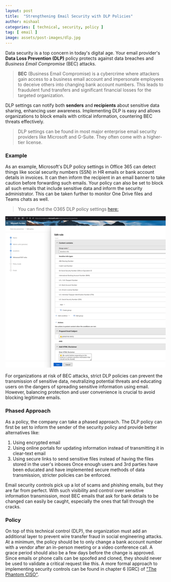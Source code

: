 ```yaml
---
layout: post
title:  "Strengthening Email Security with DLP Policies"
author: mishaal
categories: [ technical, security, policy ]
tag: [ email ]
image: assets/post-images/dlp.jpg
---
```


Data security is a top concern in today's digital age. Your email provider's **Data Loss Prevention (DLP)** policy protects against data breaches and *Business Email Compromise* (BEC) attacks.

>**BEC** (Business Email Compromise) is a cybercrime where attackers gain access to a business email account and impersonate employees to deceive others into changing bank account numbers. This leads to fraudulent fund transfers and significant financial losses for the targeted organization.

DLP settings can notify both **senders** and **recipients** about sensitive data sharing, enhancing user awareness. Implementing DLP is easy and allows organizations to block emails with critical information, countering BEC threats effectively.

>DLP settings can be found in most major enterprise email security providers like Microsoft and G-Suite. They often come with a higher-tier license.

### Example
As an example, Microsoft's DLP policy settings in Office 365 can detect things like social security numbers (SSN) in HR emails or bank account details in invoices. It can then inform the recipient in an email banner to take caution before forwarding such emails. Your policy can also be set to block all such emails that include sensitive data and inform the security administrator. This can be taken further to monitor One Drive files and Teams chats as well.

> You can find the O365 DLP policy settings [here:](https://compliance.microsoft.com/datalossprevention/policies)

![Microsoft DLP](../assets/post-images/ms-dlp.png "Microsoft DLP")

For organizations at risk of BEC attacks, strict DLP policies can prevent the transmission of sensitive data, neutralizing potential threats and educating users on the dangers of spreading sensitive information using email. However, balancing protection and user convenience is crucial to avoid blocking legitimate emails.

### Phased Approach

As a policy, the company can take a phased approach. The DLP policy can first be set to inform the sender of the security policy and provide better alternatives like:
1. Using encrypted email
2. Using online portals for updating information instead of transmitting it in clear-text email
3. Using secure links to send sensitive files instead of having the files stored in the user's inboxes
Once enough users and 3rd parties have been educated and have implemented secure methods of data transmission, stricter policies can be enforced.

Email security controls pick up a lot of scams and phishing emails, but they are far from perfect. With such visibility and control over sensitive information transmission, most BEC emails that ask for bank details to be changed can easily be caught, especially the ones that fall through the cracks.

### Policy

On top of this technical control (DLP), the organization must add an additional layer to prevent wire transfer fraud in social engineering attacks. At a minimum, the policy should be to only change a bank account number with a vendor after an in-person meeting or a video conference call. A grace period should also be a few days before the change is approved. Since emails or phone calls can be spoofed and cloned, they should never be used to validate a critical request like this. A more formal approach to implementing security controls can be found in chapter 6 (GRC) of <a href="https://www.phantomciso.com/about" target="_blank" Title="The Phantom CISO Book">"The Phantom CISO"</a>.
